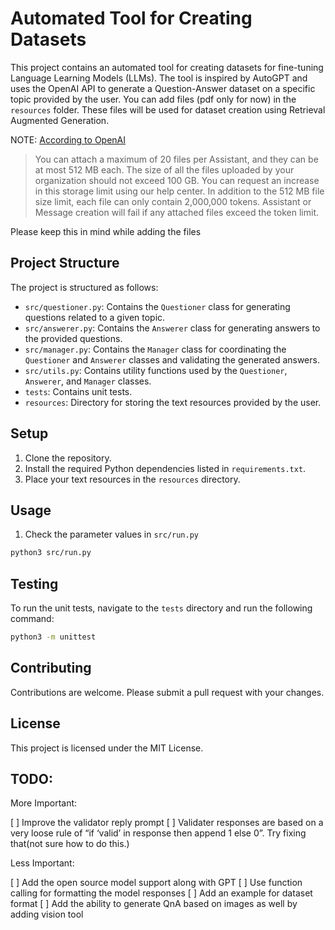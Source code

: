 # Automated Tool for Creating Datasets

This project contains an automated tool for creating datasets for fine-tuning Language Learning Models (LLMs). The tool is inspired by AutoGPT and uses the OpenAI API to generate a Question-Answer dataset on a specific topic provided by the user. You can add files (pdf only for now) in the `resources` folder. These files will be used for dataset creation using Retrieval Augmented Generation.

NOTE: [According to OpenAI](https://platform.openai.com/docs/assistants/how-it-works/creating-assistants])

> You can attach a maximum of 20 files per Assistant, and they can be at most 512 MB each. The size of all the files uploaded by your organization should not exceed 100 GB. You can request an increase in this storage limit using our help center. In addition to the 512 MB file size limit, each file can only contain 2,000,000 tokens. Assistant or Message creation will fail if any attached files exceed the token limit.

Please keep this in mind while adding the files

## Project Structure

The project is structured as follows:

- `src/questioner.py`: Contains the `Questioner` class for generating questions related to a given topic.
- `src/answerer.py`: Contains the `Answerer` class for generating answers to the provided questions.
- `src/manager.py`: Contains the `Manager` class for coordinating the `Questioner` and `Answerer` classes and validating the generated answers.
- `src/utils.py`: Contains utility functions used by the `Questioner`, `Answerer`, and `Manager` classes.
- `tests`: Contains unit tests.
- `resources`: Directory for storing the text resources provided by the user.

## Setup

1. Clone the repository.
2. Install the required Python dependencies listed in `requirements.txt`.
3. Place your text resources in the `resources` directory.

## Usage

1. Check the parameter values in `src/run.py`
```bash
python3 src/run.py
```

## Testing

To run the unit tests, navigate to the `tests` directory and run the following command:

```bash
python3 -m unittest
```

## Contributing

Contributions are welcome. Please submit a pull request with your changes.

## License

This project is licensed under the MIT License.

## TODO:

More Important:

[ ] Improve the validator reply prompt
[ ] Validater responses are based on a very loose rule of “if ‘valid’ in response then append 1 else 0”. Try fixing that(not sure how to do this.) 

Less Important:

[ ] Add the open source model support along with GPT
[ ] Use function calling for formatting the model responses
[ ] Add an example for dataset format
[ ] Add the ability to generate QnA based on images as well by adding vision tool